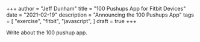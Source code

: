 +++
author = "Jeff Dunham"
title = "100 Pushups App for Fitbit Devices"
date = "2021-02-19"
description = "Announcing the 100 Pushups App"
tags = [
    "exercise",
    "fitbit",
    "javascript",
]
draft = true
+++

Write about the 100 pushup app.
